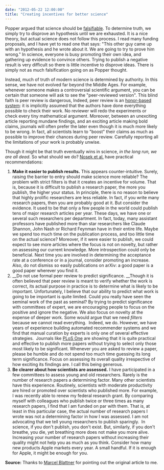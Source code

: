 ```yaml
---
date: "2012-05-22 12:00:00"
title: "Creating incentives for better science"
---
```




Popper argued that science should be [falsifiable](https://en.wikipedia.org/wiki/Karl_Popper). To determine truth, we simply try to disprove an hypothesis until we are exhausted. It is a nice theory, but actual science does not follow this process. I read many funding proposals, and I have yet to read one that says: &quot;This other guy came up with an hypothesis and he wrote about it. We are going to try to prove him wrong.&quot; In science, everyone is busy promoting their own idea, and gathering up evidence to convince others. Trying to publish a negative result is very difficult so there is little incentive to disprove ideas. There is simply not as much falsification going on as Popper thought.

Instead, much of truth of modern science is determined by authority. In this sense, we have not evolved far beyond the Middle Ages. For example, whenever someone makes a controversial scientific argument, you can be certain that someone will ask to see the &quot;peer-reviewed version&quot;. This blind faith is peer review is dangerous, Indeed, peer review is an [honor-based system](/lemire/blog/2008/08/21/peer-review-is-an-honor-based-system/): it is implicitly assumed that the authors have done everything possible to check their work. No reviewer will redo the experiments or check every tiny mathematical argument. Moreover, between an unexciting article reporting mundane findings, and an exciting article making bold claims, journals will often prefer the later even though it is much more likely to be wrong. In fact, all scientists learn to &quot;boost&quot; their claims as much as possible to improve their chances during peer review. Carefully reporting all the limitations of your work is probably unwise.

Though it might be that truth eventually wins in science, <em>in the long run, we are all dead</em>. So what should we do? [Nosek et al.](http://arxiv.org/abs/1205.4251) have practical recommendations:

1. __Make it easier to publish results.__ This appears counter-intuitive. Surely, raising the barrier to entry should make science more reliable? The problem with strict filters is that it creates an incentive for volume. That is, because it is difficult to publish a research paper, the more you publish, the higher your status. In principle, there is no reason to believe that highly prolific researchers are less reliable. In fact, if you write many research papers, then you are probably good at it. But consider the evidence. It used to be that only a few people in the world could publish tens of major research articles per year. These days, we have one or several such researchers per department. In fact, today, many assistant professors have published more than star researchers like Claude Shannon, John Nash or Richard Feynman have in their entire life. Maybe we spend too much time on the publication process, and too little time on the actual science? Moreover, if it were easier to publish, we could expect to see more articles where the focus is not on novelty, but rather on assessing our current knowledge. More introspection could only be beneficial. Next time you are involved in determining the acceptance rate at a conference or in a journal, consider promoting an increase. Also, do not dismiss so easily publications on arXiv: a good paper is a good paper wherever you find it.
1. __Do not use formal peer review to predict significance. __Though it is often believed that peer review is meant to verify whether the work is correct, its actual purpose in practice is to determine what is likely to be important. Unfortunately, I believe that our ability to predict what work is going to be important is quite limited. Could you really have seen the seminal work of the past as seminal? By trying to predict significance with committees of expert, we are encouraging people to focus on the positive and ignore the negative. We also focus on novelty at the expense of deeper work. Some would argue that we need _filters_ because we cannot read everything.&nbsp; Indeed, we do. However, we have years of experience building automated recommender systems and we find that manual curation by experts is only one of several effective strategies.&nbsp; Journals like [PLoS One](http://www.plosone.org/home.action) are showing that it is quite practical and effective to publish more papers without trying to select only those most likely to be significant. Whenever you are asked to review a paper, please be humble and do not spend too much time guessing its long term significance. Focus on assessing its overall quality irrespective of how exciting its findings are. I call this being generous.
1. __Be clearer about how scientists are assessed.__ I have participated in a few committees to assess young and old researchers. Rarely is the number of research papers a determining factor. Many other scientists have this experience. Routinely, scientists with moderate productivity are hired or promoted over scientists who published more. For example, I was recently able to renew my federal research grant. By comparing myself with colleagues who publish twice or three times as many research papers, I find that I am funded on par with them. That is, at least in this particular case, the actual number of research papers I wrote was not a determining factor in how I was assessed. I am not advocating that we tell young researchers to publish sparingly.&nbsp; In science, if you don&#39;t publish, you don&#39;t exist. But, similarly, if you don&#39;t breathe, you die, yet breathing more does not make you more alive. Increasing your number of research papers without increasing their quality might not help you as much as you think. Consider how many new products Apple markets every year. A small handful. If it is enough for Apple, it might be enough for you.


__Source:__ Thanks to [Marcel Blattner](https://lwsffhs.wordpress.com/) for pointing out the original article to me.

